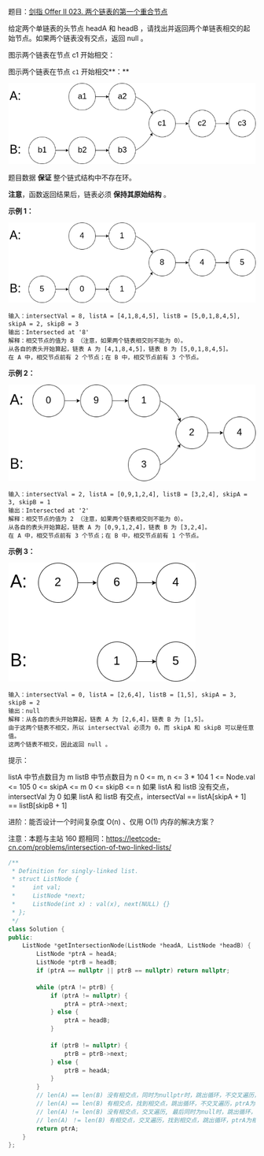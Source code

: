 题目：[剑指 Offer II 023. 两个链表的第一个重合节点](https://leetcode.cn/problems/3u1WK4/)

给定两个单链表的头节点 headA 和 headB ，请找出并返回两个单链表相交的起始节点。如果两个链表没有交点，返回 null 。

图示两个链表在节点 c1 开始相交：

图示两个链表在节点 `c1` 开始相交**：**

![img](../../img/160_statement.png)

题目数据 **保证** 整个链式结构中不存在环。

**注意**，函数返回结果后，链表必须 **保持其原始结构** 。

**示例 1：**

![img](../../img/160_example_1.png)

```
输入：intersectVal = 8, listA = [4,1,8,4,5], listB = [5,0,1,8,4,5], skipA = 2, skipB = 3
输出：Intersected at '8'
解释：相交节点的值为 8 （注意，如果两个链表相交则不能为 0）。
从各自的表头开始算起，链表 A 为 [4,1,8,4,5]，链表 B 为 [5,0,1,8,4,5]。
在 A 中，相交节点前有 2 个节点；在 B 中，相交节点前有 3 个节点。
```

**示例 2：**

![img](../../img/160_example_2.png)

```
输入：intersectVal = 2, listA = [0,9,1,2,4], listB = [3,2,4], skipA = 3, skipB = 1
输出：Intersected at '2'
解释：相交节点的值为 2 （注意，如果两个链表相交则不能为 0）。
从各自的表头开始算起，链表 A 为 [0,9,1,2,4]，链表 B 为 [3,2,4]。
在 A 中，相交节点前有 3 个节点；在 B 中，相交节点前有 1 个节点。
```

**示例 3：**

![img](../../img/160_example_3.png)

```
输入：intersectVal = 0, listA = [2,6,4], listB = [1,5], skipA = 3, skipB = 2
输出：null
解释：从各自的表头开始算起，链表 A 为 [2,6,4]，链表 B 为 [1,5]。
由于这两个链表不相交，所以 intersectVal 必须为 0，而 skipA 和 skipB 可以是任意值。
这两个链表不相交，因此返回 null 。
```

提示：

listA 中节点数目为 m
listB 中节点数目为 n
0 <= m, n <= 3 * 104
1 <= Node.val <= 105
0 <= skipA <= m
0 <= skipB <= n
如果 listA 和 listB 没有交点，intersectVal 为 0
如果 listA 和 listB 有交点，intersectVal == listA[skipA + 1] == listB[skipB + 1]

进阶：能否设计一个时间复杂度 O(n) 、仅用 O(1) 内存的解决方案？

注意：本题与主站 160 题相同：https://leetcode-cn.com/problems/intersection-of-two-linked-lists/



```cpp
/**
 * Definition for singly-linked list.
 * struct ListNode {
 *     int val;
 *     ListNode *next;
 *     ListNode(int x) : val(x), next(NULL) {}
 * };
 */
class Solution {
public:
    ListNode *getIntersectionNode(ListNode *headA, ListNode *headB) {
        ListNode *ptrA = headA;
        ListNode *ptrB = headB;
        if (ptrA == nullptr || ptrB == nullptr) return nullptr;

        while (ptrA != ptrB) {
            if (ptrA != nullptr) {
                ptrA = ptrA->next;
            } else {
                ptrA = headB;
            }

            if (ptrB != nullptr) {
                ptrB = ptrB->next;
            } else {
                ptrB = headA;
            }
        }
        // len(A) == len(B) 没有相交点，同时为nullptr时，跳出循环，不交叉遍历，ptrA为nullptr
        // len(A) == len(B) 有相交点，找到相交点，跳出循环，不交叉遍历，ptrA为相交点
        // len(A) != len(B) 没有相交点，交叉遍历, 最后同时为null时，跳出循环，ptrA为nullptr
        // len(A) ！= len(B) 有相交点，交叉遍历，找到相交点，跳出循环，ptrA为相交点
        return ptrA;
    }
};
```

